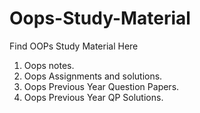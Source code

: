 # Oops-Study-Material


Find OOPs Study Material Here
1. Oops notes.
2. Oops Assignments and solutions.
3. Oops Previous Year Question Papers.
4. Oops Previous Year QP Solutions.

